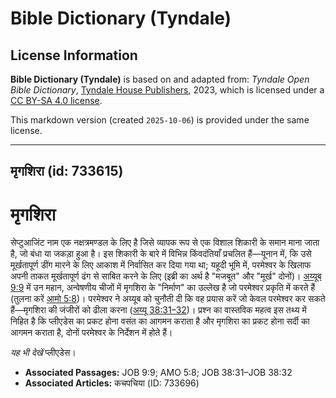 # Bible Dictionary (Tyndale)

## License Information

**Bible Dictionary (Tyndale)** is based on and adapted from: _Tyndale Open Bible Dictionary_, [Tyndale House Publishers](https://tyndaleopenresources.com/), 2023, which is licensed under a [CC BY-SA 4.0 license](https://creativecommons.org/licenses/by-sa/4.0/legalcode.en).

This markdown version (created `2025-10-06`) is provided under the same license.



--------------------------------

## मृगशिरा (id: 733615)

मृगशिरा
=======

सेप्टुआजिंट नाम एक नक्षत्रमण्डल के लिए है जिसे व्यापक रूप से एक विशाल शिकारी के समान माना जाता है, जो बंधा या जकड़ा हुआ है। इस शिकारी के बारे में विभिन्न किंवदंतियाँ प्रचलित हैं—यूनान में, कि उसे मूर्खतापूर्ण डींग मारने के लिए आकाश में निर्वासित कर दिया गया था; यहूदी भूमि में, परमेश्वर के खिलाफ अपनी ताकत मूर्खतापूर्ण ढंग से साबित करने के लिए (इब्री का अर्थ है "मजबूत" और "मूर्ख" दोनों)। [अय्यूब 9:9](https://ref.ly/Job9:9) में उन महान, अन्वेषणीय चीजों में मृगशिरा के "निर्माण" का उल्लेख है जो परमेश्वर प्रकृति में करते हैं (तुलना करें [आमो 5:8](https://ref.ly/Amos5:8))। परमेश्वर ने अय्यूब को चुनौती दी कि वह प्रयास करें जो केवल परमेश्वर कर सकते हैं—मृगशिरा की जंजीरों को ढीला करना ([अय्यू 38:31–32](https://ref.ly/Job38:31-Job38:32))। प्रश्न का वास्तविक महत्व इस तथ्य में निहित है कि प्लीएडेस का प्रकट होना वसंत का आगमन कराता है और मृगशिरा का प्रकट होना सर्दी का आगमन कराता है, दोनों परमेश्वर के निर्देशन में होते हैं।

*यह भी देखें* प्लीएडेस।

* **Associated Passages:** JOB 9:9; AMO 5:8; JOB 38:31–JOB 38:32
* **Associated Articles:** कचपचिया  (ID: 733696)


